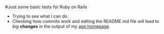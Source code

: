 #Just some basic tests for Ruby on Rails
* Trying to see what I can do.
* Checking how commits work and editing the README.md file will lead to *big* **changes** in the output of my [app homepage](https://github.com/SephQ/TestApp01).